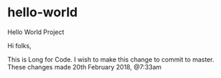 # hello-world
Hello World Project

Hi folks,

This is Long for Code. I wish to make this change to commit to master. These changes made 20th February 2018, @7:33am
